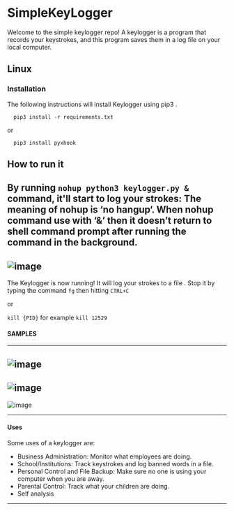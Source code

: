 # SimpleKeyLogger

Welcome to the simple keylogger repo! A keylogger is a program that records your keystrokes, and this program saves them in a log file on your local computer.

## Linux

### Installation


The following instructions will install Keylogger using pip3 .

```
  pip3 install -r requirements.txt
```
or 
```
  pip3 install pyxhook
```

## How to run it

By running `nohup python3 keylogger.py &` command, it'll start to log your strokes:
The meaning of nohup is ‘no hangup‘.
When nohup command use with ‘&’ then it doesn’t return to shell command prompt after running the command in the background. 
---
![image](https://user-images.githubusercontent.com/64724214/139829451-1e01a9e6-03cc-43a2-809d-f8384d894566.png)
---

The Keylogger is now running! It will log your strokes to a file .
Stop it by typing the command `fg` then hitting `CTRL+C`

or

`kill {PID}` for example `kill 12529`

#### SAMPLES
---
![image](https://user-images.githubusercontent.com/64724214/139828690-3a3a4ba7-2443-486a-994f-470bcfea52b8.png)
---
![image](https://user-images.githubusercontent.com/64724214/139828740-24de83f8-3fb6-4e67-b37b-78168c6e7bf8.png)
---
![image](https://user-images.githubusercontent.com/64724214/139828814-ad212544-41a4-413f-83de-610ef44aa0f4.png)

---
#### Uses

Some uses of a keylogger are:

- Business Administration: Monitor what employees are doing.
- School/Institutions: Track keystrokes and log banned words in a file.
- Personal Control and File Backup: Make sure no one is using your computer when you are away.
- Parental Control: Track what your children are doing.
- Self analysis

---





